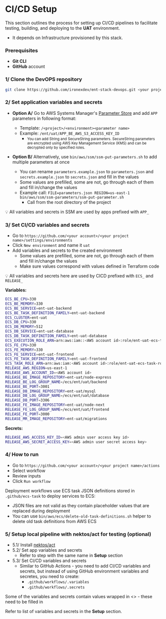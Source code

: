 # CI/CD Setup

This section outlines the process for setting up CI/CD pipelines to facilitate testing, building, and deploying to the **UAT** environment.
- It depends on Infrastructure provisioned by this stack.

### Prerequisites

- **Git CLI**
- **GitHub** account

### 1/ Clone the DevOPS repository

```bash
git clone https://github.com/ironexdev/ent-stack-devops.git <your project name>
```

### 2/ Set application variables and secrets

- **Option A/** Go to AWS Systems Manager's [Parameter Store](https://console.aws.amazon.com/systems-manager/parameters)  and add `APP` parameters in following format:
    - Template: `/<project>/<environment><parameter name>`
    - Example: `/ent/uat/APP_BE_AWS_S3_ACCESS_KEY_ID`
        - <small>
            You can add String and SecureString parameters.
            SecureString parameters are encrypted using AWS Key Management Service (KMS) and can be decrypted only by specified roles.
          </small>

- **Option B/** Alternatively, use `bin/aws/ssm/ssm-put-parameters.sh` to add multiple parameters at once
    - You can rename `parameters.example.json` to `parameters.json` and `secrets.example.json` to `secrets.json` and fill in the values
    - Some values are prefilled, some are not, go through each of them and fill in/change the values
    - Example call: `FILE=parameters.json REGION=us-east-1 bin/aws/ssm/ssm-parameters/ssm-put-parameter.sh`
        - Call from the root directory of the project

💡 All variables and secrets in SSM are used by apps prefixed with `APP_`

### 3/ Set CI/CD variables and secrets

- Go to `https://github.com/<your account>/<your project name>/settings/environments`
- Click `New environment` and name it `uat`
- Add variables and secrets to the created environment
    - Some values are prefilled, some are not, go through each of them and fill in/change the values
    - Make sure values correspond with values defined in Terraform code

💡 All variables and secrets here are used by CICD prefixed with `ECS_` and `RELEASE_`

**Variables:**

```bash
ECS_BE_CPU=330
ECS_BE_MEMORY=330
ECS_BE_SERVICE=ent-uat-backend
ECS_BE_TASK_DEFINITION_FAMILY=ent-uat-backend
ECS_CLUSTER=ent-uat
ECS_DB_CPU=330
ECS_DB_MEMORY=512
ECS_DB_SERVICE=ent-uat-database
ECS_DB_TASK_DEFINITION_FAMILY=ent-uat-database
ECS_EXECUTION_ROLE_ARN=arn:aws:iam::<AWS account id>:role/ent-uat-ecs-task-execution-role
ECS_FE_CPU=330
ECS_FE_MEMORY=330
ECS_FE_SERVICE=ent-uat-frontend
ECS_FE_TASK_DEFINITION_FAMILY=ent-uat-frontend
ECS_TASK_ROLE_ARN=arn:aws:iam:<AWS account id>:role/ent-uat-ecs-task-role
RELEASE_AWS_REGION=us-east-1
RELEASE_AWS_ACCOUNT_ID=<AWS account id>
RELEASE_BE_IMAGE_REPOSITORY=ent-uat/node-express
RELEASE_BE_LOG_GROUP_NAME=/ecs/ent/uat/backend
RELEASE_BE_PORT=3001
RELEASE_DB_IMAGE_REPOSITORY=ent-uat/mysql
RELEASE_DB_LOG_GROUP_NAME=/ecs/ent/uat/database
RELEASE_DB_PORT=3306
RELEASE_FE_IMAGE_REPOSITORY=ent-uat/node-next
RELEASE_FE_LOG_GROUP_NAME=/ecs/ent/uat/frontend
RELEASE_FE_PORT=3000
RELEASE_MR_IMAGE_REPOSITORY=ent-uat/migrations
```

**Secrets:**

```bash
RELEASE_AWS_ACCESS_KEY_ID=<AWS admin user access key id>
RELEASE_AWS_SECRET_ACCESS_KEY=<AWS admin user secret access key>
```

### 4/ How to run
- Go to `https://github.com/<your account>/<your project name>/actions`
- Select workflow
- Review inputs
- Click `Run workflow`

Deployment workflows use ECS task JSON definitions stored in `.github/ecs-task` to deploy services to ECS:
- JSON files are not valid as they contain placeholder values that are replaced during deployment
- You can use `bin/aws/ecs/delete-old-task-definitions.sh` helper to delete old task definitions from AWS ECS

### 5/ Setup local pipeline with nektos/act for testing (optional)

- 5.1/ Install [nektos/act](https://github.com/nektos/act)
- 5.2/ Set app variables and secrets
    - Refer to step with the same name in **Setup** section
- 5.3/ Set CI/CD variables and secrets
    - Similar to GitHub Actions - you need to add CI/CD variables and secrets, but instead of using GitHub environment variables and secretes, you need to create:
        - `.github/workflows/.variables`
        - `.github/workflows/.secrets`

Some of the variables and secrets contain values wrapped in \<\> - these need to be filled in

Refer to list of variables and secrets in the **Setup** section.